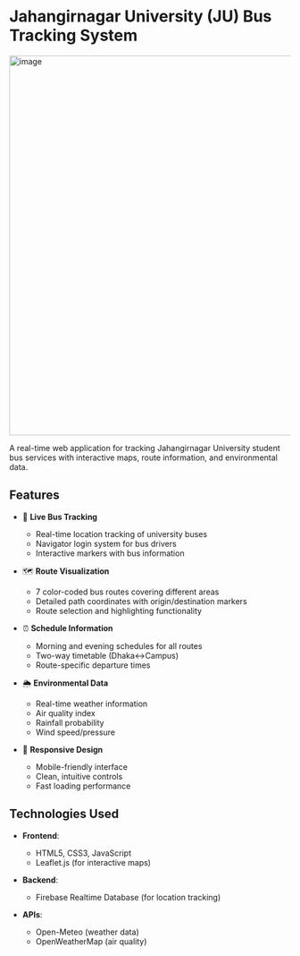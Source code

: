 # Jahangirnagar University (JU) Bus Tracking System


<img width="1362" height="679" alt="image" src="https://github.com/user-attachments/assets/5b1f5c61-887e-4f52-ac32-16a55794ad03" />

A real-time web application for tracking Jahangirnagar University student bus services with interactive maps, route information, and environmental data.

## Features

- 🚌 **Live Bus Tracking**
  - Real-time location tracking of university buses
  - Navigator login system for bus drivers
  - Interactive markers with bus information

- 🗺️ **Route Visualization**
  - 7 color-coded bus routes covering different areas
  - Detailed path coordinates with origin/destination markers
  - Route selection and highlighting functionality

- ⏰ **Schedule Information**
  - Morning and evening schedules for all routes
  - Two-way timetable (Dhaka↔Campus)
  - Route-specific departure times

- 🌦️ **Environmental Data**
  - Real-time weather information
  - Air quality index
  - Rainfall probability
  - Wind speed/pressure

- 📱 **Responsive Design**
  - Mobile-friendly interface
  - Clean, intuitive controls
  - Fast loading performance

## Technologies Used

- **Frontend**: 
  - HTML5, CSS3, JavaScript
  - Leaflet.js (for interactive maps)
  
- **Backend**:
  - Firebase Realtime Database (for location tracking)
  
- **APIs**:
  - Open-Meteo (weather data)
  - OpenWeatherMap (air quality)
